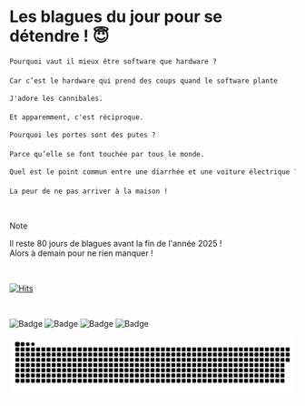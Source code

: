 
<h1>Les blagues du jour pour se détendre ! 😇</h1>

```diff
Pourquoi vaut il mieux être software que hardware ?

Car c’est le hardware qui prend des coups quand le software plante
```

```diff
J'adore les cannibales.

Et apparemment, c'est réciproque.
```

```diff
Pourquoi les portes sont des putes ?

Parce qu’elle se font touchée par tous le monde.
```

```diff
Quel est le point commun entre une diarrhée et une voiture électrique ?

La peur de ne pas arriver à la maison !
```

<br/>

> [!NOTE]
> Il reste 80 jours de blagues avant la fin de l'année 2025 ! <br/>
> Alors à demain pour ne rien manquer !

<br/>


[![Hits](https://hits.seeyoufarm.com/api/count/incr/badge.svg?url=https%3A%2F%2Fgithub.com%2FClems02%2Fhit-counter&count_bg=%23003E80&title_bg=%235C9FE1&icon=powershell.svg&icon_color=%23FFFFFF&title=Visite&edge_flat=false)](https://hits.seeyoufarm.com)


<br/>


![Badge](https://img.shields.io/badge/Last%20updated%20on-white?style=for-the-badge&logo=clockify)   ![Badge](https://img.shields.io/badge/13/10-white?style=for-the-badge) ![Badge](https://img.shields.io/badge/at-white?style=for-the-badge) ![Badge](https://img.shields.io/badge/03:29-white?style=for-the-badge)


<p align="center">
 <img width="1000" src="assets/github-snake.svg" alt="snake"/>
</p>
